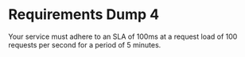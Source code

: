 Requirements Dump 4
===

Your service must adhere to an SLA of 100ms at a request load of 100 requests per second for a period of 5 minutes.
